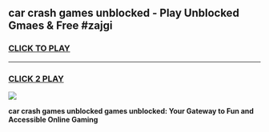 
## car crash games unblocked - Play Unblocked Gmaes & Free #zajgi
<h3>
<a href="https://news.freeplayer.one?title=car_crash_games_unblocked&ref=03M">CLICK TO PLAY</a></h3>
<hr>

<h3>
<a href="https://news.freeplayer.one?title=car_crash_games_unblocked&ref=03M">CLICK 2 PLAY</a>
  
</h3>

<a href="https://news.freeplayer.one?title=car_crash_games_unblocked&ref=03M"><img src="https://clearcache.store/games.png"></a>


**car crash games unblocked games unblocked: Your Gateway to Fun and Accessible Online Gaming**
